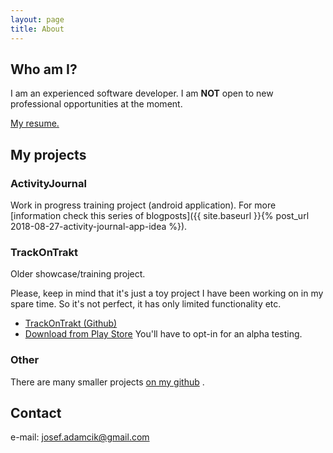 ```yaml
---
layout: page
title: About
---
```


## Who am I?

I am an experienced software developer. I am **NOT** open to new professional opportunities at the moment. 

[My resume.](resume.html)

## My projects

### ActivityJournal

Work in progress training project (android application). For more [information check this series of blogposts]({{ site.baseurl }}{% post_url 2018-08-27-activity-journal-app-idea %}).


### TrackOnTrakt

Older showcase/training project.

Please, keep in mind that it's just a toy project I have been working on in my spare time. So it's not perfect, it has only limited functionality etc.

*   [TrackOnTrakt (Github)](https://github.com/josefadamcik/TrackOnTrakt)
*   [Download from Play Store](https://play.google.com/apps/testing/cz.josefadamcik.trackontrakt) You'll have to opt-in for an alpha testing.


### Other

There are many smaller projects [on my github](https://github.com/josefadamcik)
.



## Contact

e-mail: [josef.adamcik@gmail.com](mailto:josef.adamcik@gmail.com)
